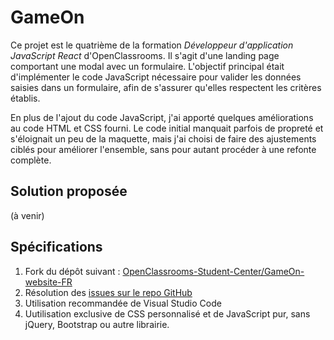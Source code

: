 # GameOn

Ce projet est le quatrième de la formation _Développeur d'application JavaScript React_ d'OpenClassrooms. Il s'agit d'une landing page comportant une modal avec un formulaire. L'objectif principal était d'implémenter le code JavaScript nécessaire pour valider les données saisies dans un formulaire, afin de s'assurer qu'elles respectent les critères établis.

En plus de l'ajout du code JavaScript, j'ai apporté quelques améliorations au code HTML et CSS fourni. Le code initial manquait parfois de propreté et s'éloignait un peu de la maquette, mais j'ai choisi de faire des ajustements ciblés pour améliorer l'ensemble, sans pour autant procéder à une refonte complète.

## Solution proposée

(à venir)

## Spécifications

1. Fork du dépôt suivant : [OpenClassrooms-Student-Center/GameOn-website-FR](https://github.com/OpenClassrooms-Student-Center/GameOn-website-FR)
2. Résolution des [issues sur le repo GitHub](https://github.com/OpenClassrooms-Student-Center/GameOn-website-FR/issues)
3. Utilisation recommandée de Visual Studio Code
4. Uutilisation exclusive de CSS personnalisé et de JavaScript pur, sans jQuery, Bootstrap ou autre librairie.
